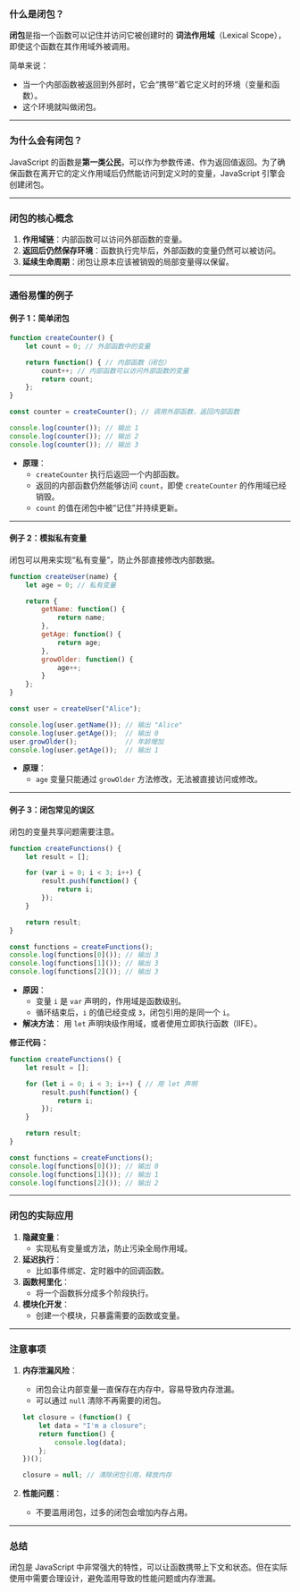 ### **什么是闭包？**

**闭包**是指一个函数可以记住并访问它被创建时的 **词法作用域**（Lexical Scope），即使这个函数在其作用域外被调用。

简单来说：

- 当一个内部函数被返回到外部时，它会“携带”着它定义时的环境（变量和函数）。
- 这个环境就叫做闭包。

---

### **为什么会有闭包？**

JavaScript 的函数是**第一类公民**，可以作为参数传递、作为返回值返回。为了确保函数在离开它的定义作用域后仍然能访问到定义时的变量，JavaScript 引擎会创建闭包。

---

### **闭包的核心概念**

1. **作用域链**：内部函数可以访问外部函数的变量。
2. **返回后仍然保存环境**：函数执行完毕后，外部函数的变量仍然可以被访问。
3. **延续生命周期**：闭包让原本应该被销毁的局部变量得以保留。

---

### **通俗易懂的例子**

#### **例子 1：简单闭包**

```javascript
function createCounter() {
    let count = 0; // 外部函数中的变量

    return function() { // 内部函数（闭包）
        count++; // 内部函数可以访问外部函数的变量
        return count;
    };
}

const counter = createCounter(); // 调用外部函数，返回内部函数

console.log(counter()); // 输出 1
console.log(counter()); // 输出 2
console.log(counter()); // 输出 3
```

- **原理**：
    - `createCounter` 执行后返回一个内部函数。
    - 返回的内部函数仍然能够访问 `count`，即使 `createCounter` 的作用域已经销毁。
    - `count` 的值在闭包中被“记住”并持续更新。

---

#### **例子 2：模拟私有变量**

闭包可以用来实现“私有变量”，防止外部直接修改内部数据。

```javascript
function createUser(name) {
    let age = 0; // 私有变量

    return {
        getName: function() {
            return name;
        },
        getAge: function() {
            return age;
        },
        growOlder: function() {
            age++;
        }
    };
}

const user = createUser("Alice");

console.log(user.getName()); // 输出 "Alice"
console.log(user.getAge());  // 输出 0
user.growOlder();            // 年龄增加
console.log(user.getAge());  // 输出 1
```

- **原理**：
    - `age` 变量只能通过 `growOlder` 方法修改，无法被直接访问或修改。

---

#### **例子 3：闭包常见的误区**

闭包的变量共享问题需要注意。

```javascript
function createFunctions() {
    let result = [];

    for (var i = 0; i < 3; i++) {
        result.push(function() {
            return i;
        });
    }

    return result;
}

const functions = createFunctions();
console.log(functions[0]()); // 输出 3
console.log(functions[1]()); // 输出 3
console.log(functions[2]()); // 输出 3
```

- **原因**：
    - 变量 `i` 是 `var` 声明的，作用域是函数级别。
    - 循环结束后，`i` 的值已经变成 `3`，闭包引用的是同一个 `i`。
- **解决方法**： 用 `let` 声明块级作用域，或者使用立即执行函数（IIFE）。

**修正代码：**

```javascript
function createFunctions() {
    let result = [];

    for (let i = 0; i < 3; i++) { // 用 let 声明
        result.push(function() {
            return i;
        });
    }

    return result;
}

const functions = createFunctions();
console.log(functions[0]()); // 输出 0
console.log(functions[1]()); // 输出 1
console.log(functions[2]()); // 输出 2
```

---

### **闭包的实际应用**

1. **隐藏变量**：
    - 实现私有变量或方法，防止污染全局作用域。
2. **延迟执行**：
    - 比如事件绑定、定时器中的回调函数。
3. **函数柯里化**：
    - 将一个函数拆分成多个阶段执行。
4. **模块化开发**：
    - 创建一个模块，只暴露需要的函数或变量。

---

### **注意事项**

1. **内存泄漏风险**：
    
    - 闭包会让内部变量一直保存在内存中，容易导致内存泄漏。
    - 可以通过 `null` 清除不再需要的闭包。
    
    ```javascript
    let closure = (function() {
        let data = "I'm a closure";
        return function() {
            console.log(data);
        };
    })();
    
    closure = null; // 清除闭包引用，释放内存
    ```
    
2. **性能问题**：
    
    - 不要滥用闭包，过多的闭包会增加内存占用。

---

### **总结**

闭包是 JavaScript 中非常强大的特性，可以让函数携带上下文和状态。但在实际使用中需要合理设计，避免滥用导致的性能问题或内存泄漏。